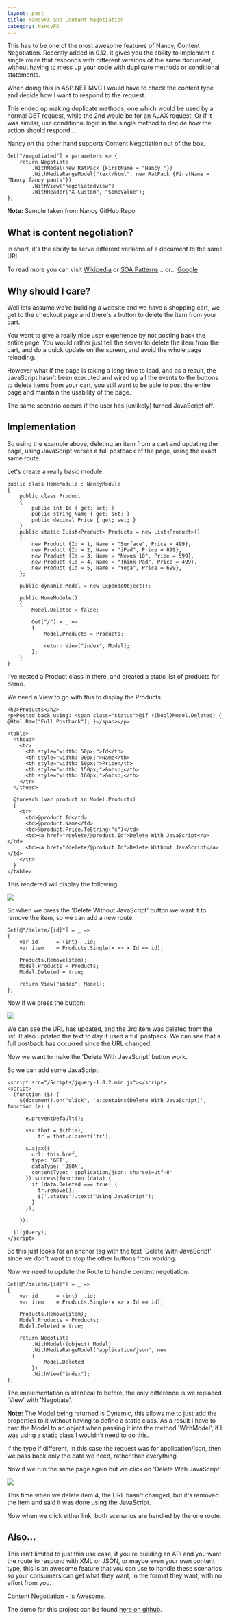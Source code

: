 ```yaml
---
layout: post
title: NancyFX and Content Negotiation
category: NancyFX
---
```


This has to be one of the most awesome features of Nancy, Content Negotiation. Recently added in 0.12, it gives you the ability to implement a single route that responds with different versions of the same document, without having to mess up your code with duplicate methods or conditional statements.

When doing this in ASP.NET MVC I would have to check the content type and decide how I want to respond to the request.

This ended up making duplicate methods, one which would be used by a normal GET request, while the 2nd would be for an AJAX request. Or if it was similar, use conditional logic in the single method to decide how the action should respond...

Nancy on the other hand supports Content Negotiation out of the box.

    Get["/negotiated"] = parameters => {
        return Negotiate
            .WithModel(new RatPack {FirstName = "Nancy "})
            .WithMediaRangeModel("text/html", new RatPack {FirstName = "Nancy fancy pants"})
            .WithView("negotiatedview")
            .WithHeader("X-Custom", "SomeValue");
    };

<span class="note">**Note:** Sample taken from Nancy GitHub Repo</span>

## What is content negotiation? ##

In short, it's the ability to serve different versions of a document to the same URI.

To read more you can visit [Wikipedia](http://en.wikipedia.org/wiki/Content_negotiation) or [SOA Patterns](http://www.soapatterns.org/content_negotiation.php)... or... [Google](http://www.bing.com/)

## Why should I care? ##

Well lets assume we're building a website and we have a shopping cart, we get to the checkout page and there's a button to delete the item from your cart.

You want to give a really nice user experience by not posting back the entire page. You would rather just tell the server to delete the item from the cart, and do a quick update on the screen, and avoid the whole page reloading.

However what if the page is taking a long time to load, and as a result, the JavaScript hasn't been executed and wired up all the events to the buttons to delete items from your cart, you still want to be able to post the entire page and maintain the usability of the page.

The same scenario occurs if the user has (unlikely) turned JavaScript off.

## Implementation ##

So using the example above, deleting an item from a cart and updating the page, using JavaScript verses a full postback of the page, using the exact same route.

Let's create a really basic module:

    public class HomeModule : NancyModule
    {
        public class Product
        {
            public int Id { get; set; }
            public string Name { get; set; }
            public decimal Price { get; set; }
        }
        public static IList<Product> Products = new List<Product>()
        {
            new Product {Id = 1, Name = "Surface", Price = 499},
            new Product {Id = 2, Name = "iPad", Price = 899},
            new Product {Id = 3, Name = "Nexus 10", Price = 599},
            new Product {Id = 4, Name = "Think Pad", Price = 499},
            new Product {Id = 5, Name = "Yoga", Price = 699},
        };

        public dynamic Model = new ExpandoObject();

        public HomeModule()
        {
            Model.Deleted = false;

            Get["/"] = _ =>
            {
                Model.Products = Products;

                return View["index", Model];
            };
        }
    }

I've nested a Product class in there, and created a static list of products for demo.

We need a View to go with this to display the Products:

    <h2>Products</h2>
    <p>Posted back using: <span class="status">@if ((bool)Model.Deleted) { @Html.Raw("Full Postback"); }</span></p>

    <table>
      <thead>
        <tr>
          <th style="width: 50px;">Id</th>
          <th style="width: 90px;">Name</th>
          <th style="width: 50px;">Price</th>
          <th style="width: 150px;">&nbsp;</th>
          <th style="width: 160px;">&nbsp;</th>
        </tr>
      </thead>

      @foreach (var product in Model.Products)
      {
        <tr>
          <td>@product.Id</td>
          <td>@product.Name</td>
          <td>@product.Price.ToString("c")</td>
          <td><a href="/delete/@product.Id">Delete With JavaScript</a></td>
          <td><a href="/delete/@product.Id">Delete Without JavaScript</a></td>
        </tr>  
      }
    </table>

This rendered will display the following:

<img src="/images/nancy-conneg-1.png" />

So when we press the 'Delete Without JavaScript' button we want it to remove the item, so we can add a new route:

    Get[@"/delete/{id}"] = _ =>
    {
        var id      = (int) _.id;
        var item    = Products.Single(x => x.Id == id);
                    
        Products.Remove(item);
        Model.Products = Products;
        Model.Deleted = true;

        return View["index", Model];
    };

Now if we press the button:

<img src="/images/nancy-conneg-2.png" />

We can see the URL has updated, and the 3rd item was deleted from the list. It also updated the text to day it used a full postpack. We can see that a full postback has occurred since the URL changed.

Now we want to make the 'Delete With JavaScript' button work.

So we can add some JavaScript:

    <script src="/Scripts/jquery-1.8.2.min.js"></script>
    <script>
      (function ($) {
        $(document).on("click", 'a:contains(Delete With JavaScript)', function (e) {
          
          e.preventDefault();
            
          var that = $(this),
              tr = that.closest('tr');

          $.ajax({
            url: this.href,
            type: 'GET',
            dataType: 'JSON',
            contentType: 'application/json; charset=utf-8'
          }).success(function (data) {
            if (data.Deleted === true) {
              tr.remove();
              $('.status').text("Using JavaScript");
            }
          });
            
        });

      })(jQuery);
    </script>

So this just looks for an anchor tag with the text 'Delete With JavaScript' since we don't want to stop the other buttons from working.

Now we need to update the Route to handle content negotiation.

    Get[@"/delete/{id}"] = _ =>
    {
        var id      = (int) _.id;
        var item    = Products.Single(x => x.Id == id);
                    
        Products.Remove(item);
        Model.Products = Products;
        Model.Deleted = true;

        return Negotiate
            .WithModel((object) Model)
            .WithMediaRangeModel("application/json", new
            {
                Model.Deleted
            })
            .WithView("index");
    };

The implementation is identical to before, the only difference is we replaced 'View' with 'Negotiate'.

<span class="note">**Note:** The Model being returned is Dynamic, this allows me to just add the properties to it without having to define a static class. As a result I have to cast the Model to an object when passing it into the method 'WithModel', if I was using a static class I wouldn't need to do this.</span>

If the type if different, in this case the request was for application/json, then we pass back only the data we need, rather than everything.

Now if we run the same page again but we click on 'Delete With JavaScript'

<img src="/images/nancy-conneg-3.png" />

This time when we delete item 4, the URL hasn't changed, but it's removed the item and said it was done using the JavaScript.

Now when we click either link, both scenarios are handled by the one route.

## Also... ##

This isn't limited to just this use case, if you're building an API and you want the route to respond with XML or JSON, or maybe even your own content type, this is an awesome feature that you can use to handle these scenarios so your consumers can get what they want, in the format they want, with no effort from you.

Content Negotiation - Is Awesome.

The demo for this project can be found [here on github](https://github.com/phillip-haydon/NancyConnegDemo).
